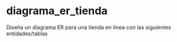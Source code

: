# diagrama_er_tienda
Diseña un diagrama ER para una tienda en línea con las siguientes entidades/tablas
